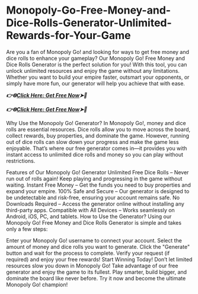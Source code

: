 # Monopoly-Go-Free-Money-and-Dice-Rolls-Generator-Unlimited-Rewards-for-Your-Game
Are you a fan of Monopoly Go! and looking for ways to get free money and dice rolls to enhance your gameplay? Our Monopoly Go! Free Money and Dice Rolls Generator is the perfect solution for you! With this tool, you can unlock unlimited resources and enjoy the game without any limitations. Whether you want to build your empire faster, outsmart your opponents, or simply have more fun, our generator will help you achieve that with ease.

***👉🌐[Click Here: Get Free Now](https://btadeal.com/m3ply5r/)➤🔶***

***👉🌐[Click Here: Get Free Now](https://btadeal.com/m3ply5r/)➤🔶***



Why Use the Monopoly Go! Generator?
In Monopoly Go!, money and dice rolls are essential resources. Dice rolls allow you to move across the board, collect rewards, buy properties, and dominate the game. However, running out of dice rolls can slow down your progress and make the game less enjoyable. That’s where our free generator comes in—it provides you with instant access to unlimited dice rolls and money so you can play without restrictions.

Features of Our Monopoly Go! Generator
Unlimited Free Dice Rolls – Never run out of rolls again! Keep playing and progressing in the game without waiting.
Instant Free Money – Get the funds you need to buy properties and expand your empire.
100% Safe and Secure – Our generator is designed to be undetectable and risk-free, ensuring your account remains safe.
No Downloads Required – Access the generator online without installing any third-party apps.
Compatible with All Devices – Works seamlessly on Android, iOS, PC, and tablets.
How to Use the Generator?
Using our Monopoly Go! Free Money and Dice Rolls Generator is simple and takes only a few steps:

Enter your Monopoly Go! username to connect your account.
Select the amount of money and dice rolls you want to generate.
Click the "Generate" button and wait for the process to complete.
Verify your request (if required) and enjoy your free rewards!
Start Winning Today!
Don’t let limited resources slow you down in Monopoly Go! Take advantage of our free generator and enjoy the game to its fullest. Play smarter, build bigger, and dominate the board like never before. Try it now and become the ultimate Monopoly Go! champion!
